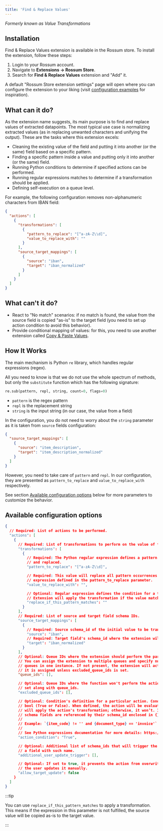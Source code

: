 ```yaml
---
title: 'Find & Replace Values'
---
```


_Formerly known as Value Transformations_

## Installation

Find & Replace Values extension is available in the Rossum store. To install the extension, follow these steps:

1. Login to your Rossum account.
1. Navigate to **Extensions → Rossum Store**.
1. Search for **Find & Replace Values** extension and "Add" it.

A default "Rossum Store extension settings" page will open where you can configure the extension to your liking (visit [configuration examples](./configuration-examples.md) for inspiration).

## What can it do?

As the extension name suggests, its main purpose is to find and replace values of extracted datapoints. The most typical use case is normalizing extracted values (as in replacing unwanted characters and unifying the output). These are the tasks where this extension excels:

- Cleaning the existing value of the field and putting it into another (or the same) field based on a specific pattern.
- Finding a specific pattern inside a value and putting only it into another (or the same) field.
- Running Python conditions to determine if specified actions can be performed.
- Running regular expressions matches to determine if a transformation should be applied.
- Defining self-execution on a queue level.

For example, the following configuration removes non-alphanumeric characters from IBAN field:

```json
{
  "actions": [
    {
      "transformations": [
        {
          "pattern_to_replace": "[^a-zA-Z\\d]",
          "value_to_replace_with": ""
        }
      ],
      "source_target_mappings": [
        {
          "source": "iban",
          "target": "iban_normalized"
        }
      ]
    }
  ]
}
```

## What can't it do?

- React to "No match" scenarios: if no match is found, the value from the source field is copied "as-is" to the target field (you need to set up action condition to avoid this behavior).
- Provide conditional mapping of values: for this, you need to use another extension called [Copy & Paste Values](../copy-paste-values/index.md).

## How It Works

The main mechanism is Python `re` library, which handles regular expressions (regex).

All you need to know is that we do not use the whole spectrum of methods, but only the `substitute` function which has the following signature:

```python
re.sub(pattern, repl, string, count=0, flags=0)
```

- `pattern` is the regex pattern
- `repl` is the replacement string
- `string` is the input string (in our case, the value from a field)

In the configuration, you do not need to worry about the `string` parameter as it is taken from `source` fields configuration:

```json
{
  "source_target_mappings": [
    {
      "source": "item_description",
      "target": "item_description_normalized"
    }
  ]
}
```

However, you need to take care of `pattern` and `repl`. In our configuration, they are presented as `pattern_to_replace` and `value_to_replace_with` respectively.

See section [Available configuration options](#available-configuration-options) below for more parameters to customize the behavior.

## Available configuration options

```json
{
  // Required: List of actions to be performed.
  "actions": [
    {
      // Required: List of transformations to perform on the value of the source field.
      "transformations": [
        {
          // Required: The Python regular expression defines a pattern in the value to be found
          // and replaced.
          "pattern_to_replace": "[^a-zA-Z\\d]",

          // Required: This value will replace all pattern occurrences matching the regular
          // expression defined in the pattern_to_replace parameter.
          "value_to_replace_with": "",

          // Optional: Regular expression defines the condition for a transformation to be applied.
          // Extension will apply the transformation if the value matches the expression.
          "replace_if_this_pattern_matches": ""
        }
      ],
      // Required: List of source and target field schema IDs.
      "source_target_mappings": [
        {
          // Required: Source schema_id of the initial value to be transformed.
          "source": "iban",
          // Required: Target field's schema_id where the extension will store the transformed value.
          "target": "iban_normalized"
        }
      ],
      // Optional: Queue IDs where the extension should perform the particular action.
      // You can assign the extension to multiple queues and specify numerous actions for different
      // queues in one instance. If not present, the extension will act on all the queues to which
      // it is assigned unless excluded_queue_ids is set.
      "queue_ids": [],

      // Optional: Queue IDs where the function won't perform the action. This parameter cannot be
      // set along with queue_ids.
      "excluded_queue_ids": [],

      // Optional: Condition's definition for a particular action. Condition needs to evaluate to
      // bool (True or False). When defined, the action will be evaluated. If True, the extension
      // will apply the action's transformation; otherwise, it won’t. It's a Python condition where
      // schema fields are referenced by their schema_id enclosed in {}.
      //
      // Example: `{item_code} != '' and {document_type} == 'invoice'`
      //
      // See Python expressions documentation for more details: https://docs.python.org/3.8/reference/expressions.html
      "action_condition": "True",

      // Optional: Additional list of schema_ids that will trigger the action if a user modified
      // a field with such name.
      "additional_user_update_trigger": [],

      // Optional: If set to true, it prevents the action from overwriting the target value when
      // the user updates it manually.
      "allow_target_update": false
    }
  ]
}
```

:::tip

You can use `replace_if_this_pattern_matches` to apply a transformation. This means if the expression in this parameter is not fulfilled, the source value will be copied as-is to the target value.

:::
